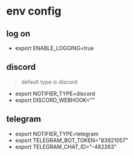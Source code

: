 # env config
## log on
- export ENABLE_LOGGING=true

## discord
>default type is discord

- export NOTIFIER_TYPE=discord
- export DISCORD_WEBHOOK=""

## telegram
- export NOTIFIER_TYPE=telegram
- export TELEGRAM_BOT_TOKEN="83921057"
- export TELEGRAM_CHAT_ID="-482263"